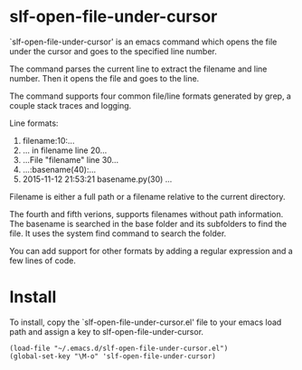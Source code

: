 # slf-open-file-under-cursor 
`slf-open-file-under-cursor' is an emacs command which opens the file
under the cursor and goes to the specified line number.

The command parses the current line to extract the filename and
line number. Then it opens the file and goes to the line.

The command supports four common file/line formats generated by grep,
a couple stack traces and logging.

Line formats:

1.  filename:10:...
2.  ... in filename line 20...
3.  ...File \"filename\" line 30...
4.  ...:basename(40):...
5.  2015-11-12 21:53:21 basename.py(30) ...

Filename is either a full path or a filename relative to the
current directory.

The fourth and fifth verions, supports filenames without
path information. The basename is searched in the base folder and
its subfolders to find the file. It uses the system find command
to search the folder.

You can add support for other formats by adding a regular expression and
a few lines of code.

Install
=======

To install, copy the `slf-open-file-under-cursor.el' file to your emacs load path
and assign a key to slf-open-file-under-cursor.

    (load-file "~/.emacs.d/slf-open-file-under-cursor.el")
    (global-set-key "\M-o" 'slf-open-file-under-cursor)
